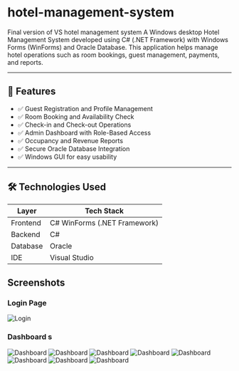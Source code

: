 # hotel-management-system
Final version of VS hotel management system
A Windows desktop Hotel Management System developed using C# (.NET Framework) with Windows Forms (WinForms) and Oracle Database.
This application helps manage hotel operations such as room bookings, guest management, payments, and reports.

---

## 📌 Features

- ✅ Guest Registration and Profile Management  
- ✅ Room Booking and Availability Check  
- ✅ Check-in and Check-out Operations  
- ✅ Admin Dashboard with Role-Based Access  
- ✅ Occupancy and Revenue Reports  
- ✅ Secure Oracle Database Integration  
- ✅ Windows GUI for easy usability  

---

## 🛠 Technologies Used

| Layer       | Tech Stack                     |
|-------------|--------------------------------|
| Frontend    | C# WinForms (.NET Framework)   |
| Backend     | C#                             |
| Database    | Oracle                         |
| IDE         | Visual Studio                  |

## Screenshots

### Login Page  
![Login](Screenshot/login.jpg)

### Dashboard s 
![Dashboard](Screenshot/M1.jpg)
![Dashboard](Screenshot/M2.jpg)
![Dashboard](Screenshot/M3.jpg)
![Dashboard](Screenshot/M4.jpg)
![Dashboard](Screenshot/M5.jpg)
![Dashboard](Screenshot/R1.jpg)
![Dashboard](Screenshot/r2.jpg)
![Dashboard](Screenshot/R3.jpg)


